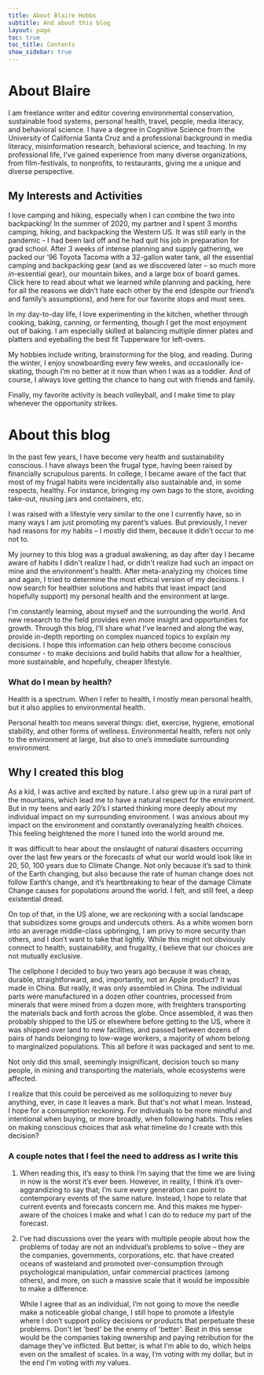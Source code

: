 ```yaml
---
title: About Blaire Hobbs
subtitle: And about this blog
layout: page
toc: true
toc_title: Contents
show_sidebar: true
---
```




# About Blaire

I am freelance writer and editor covering environmental conservation, sustainable food systems, personal health, travel, people, media literacy, and behavioral science. I have a degree in Cognitive Science from the University of California Santa Cruz and a professional background in media literacy, misinformation research, behavioral science, and teaching. In my professional life, I've gained experience from many diverse organizations, from film-festivals, to nonprofits, to restaurants, giving me a unique and diverse perspective. 



## My Interests and Activities

I love camping and hiking, especially when I can combine the two into backpacking! In the summer of 2020, my partner and I spent 3 months camping, hiking, and backpacking the Western US. It was still early in the pandemic - I had been laid off and he had quit his job in preparation for grad school. After 3 weeks of intense planning and supply gathering, we packed our ‘96 Toyota Tacoma with a 32-gallon water tank, all the essential camping and backpacking gear (and as we discovered later – so much more *in*-essential gear), our mountain bikes, and a large box of board games. Click here to read about what we learned while planning and packing, here for all the reasons we didn’t hate each other by the end (despite our friend’s and family’s assumptions), and here for our favorite stops and must sees.

In my day-to-day life, I love experimenting in the kitchen, whether through cooking, baking, canning, or fermenting, though I get the most enjoyment out of baking. I am especially skilled at balancing multiple dinner plates and platters and eyeballing the best fit Tupperware for left-overs.

My hobbies include writing, brainstorming for the blog, and reading. During the winter, I enjoy snowboarding every few weeks, and occasionally ice-skating, though I’m no better at it now than when I was as a toddler. And of course, I always love getting the chance to hang out with friends and family.

Finally, my favorite activity is beach volleyball, and I make time to play whenever the opportunity strikes.



 

# About this blog

In the past few years, I have become very health and sustainability conscious. I have always been the frugal type, having been raised by financially scrupulous parents. In college, I became aware of the fact that most of my frugal habits were incidentally also sustainable and, in some respects, healthy. For instance, bringing my own bags to the store, avoiding take-out, reusing jars and containers, etc. 

I was raised with a lifestyle very similar to the one I currently have, so in many ways I am just promoting my parent’s values. But previously, I never had reasons for my habits – I mostly did them, because it didn’t occur to me not to.

My journey to this blog was a gradual awakening, as day after day I became aware of habits I didn't realize I had, or didn't realize had such an impact on mine and the environment's health. After meta-analyzing my choices time and again, I tried to determine the most ethical version of my decisions. I now search for healthier solutions and habits that least impact (and hopefully support) my personal health and the environment at large. 

I'm constantly learning, about myself and the surrounding the world. And new research to the field provides even more insight and opportunities for growth. Through this blog, I'll share what I've learned and along the way, provide in-depth reporting on complex nuanced topics to explain my decisions. I hope this information can help others become conscious consumer - to make decisions and build habits that allow for a healthier, more sustainable, and hopefully, cheaper lifestyle.



### What do I mean by health?

Health is a spectrum. When I refer to health, I mostly mean personal health, but it also applies to environmental health.

Personal health too means several things: diet, exercise, hygiene, emotional stability, and other forms of wellness. Environmental health, refers not only to the environment at large, but also to one’s immediate surrounding environment.

 

 

## Why I created this blog

As a kid, I was active and excited by nature. I also grew up in a rural part of the mountains, which lead me to have a natural respect for the environment. But in my teens and early 20’s I started thinking more deeply about my individual impact on my surrounding environment. I was anxious about my impact on the environment and constantly overanalyzing health choices. This feeling heightened the more I tuned into the world around me.

It was difficult to hear about the onslaught of natural disasters occurring over the last few years or the forecasts of what our world would look like in 20, 50, 100 years due to Climate Change. Not only because it’s sad to think of the Earth changing, but also because the rate of human change does not follow Earth’s change, and it’s heartbreaking to hear of the damage Climate Change causes for populations around the world. I felt, and still feel, a deep existential dread.

On top of that, in the US alone, we are reckoning with a social landscape that subsidizes some groups and undercuts others. As a white women born into an average middle-class upbringing, I am privy to more security than others, and I don’t want to take that lightly. While this might not obviously connect to health, sustainability, and frugality, I believe that our choices are not mutually exclusive.

The cellphone I decided to buy two years ago because it was cheap, durable, straightforward, and, importantly, not an Apple product? It was made in China. But really, it was only assembled in China. The individual parts were manufactured in a dozen other countries, processed from minerals that were mined from a dozen more, with freighters transporting the materials back and forth across the globe. Once assembled, it was then probably shipped to the US or elsewhere before getting to the US, where it was shipped over land to new facilities, and passed between dozens of pairs of hands belonging to low-wage workers, a majority of whom belong to marginalized populations. This all before it was packaged and sent to me. 

Not only did this small, seemingly insignificant, decision touch so many people, in mining and transporting the materials, whole ecosystems were affected.

I realize that this could be perceived as me soliloquizing to never buy anything, ever, in case it leaves a mark. But that's not what I mean. Instead, I hope for a consumption reckoning. For individuals to be more mindful and intentional when buying, or more broadly, when following habits. This relies on making conscious choices that ask what timeline do I create with this decision?



### A couple notes that I feel the need to address as I write this

1. When reading this, it’s easy to think I’m saying that the time we are living in now is the worst it’s ever been. However, in reality, I think it’s over-aggrandizing to say that; I’m sure every generation can point to contemporary events of the same nature. Instead, I hope to relate that current events and forecasts concern me. And this makes me hyper-aware of the choices I make and what I can do to reduce my part of the forecast.

2. I’ve had discussions over the years with multiple people about how the problems of today are not an individual’s problems to solve – they are the companies, governments, corporations, etc. that have created oceans of wasteland and promoted over-consumption through psychological manipulation, unfair commercial practices (among others), and more, on such a massive scale that it would be impossible to make a difference. 

   While I agree that as an individual, I’m not going to move the needle make a noticeable global change, I still hope to promote a lifestyle where I don’t support policy decisions or products that perpetuate these problems. Don't let 'best' be the enemy of 'better'. Best in this sense would be the companies taking ownership and paying retribution for the damage they've inflicted. But better, is what I'm able to do, which helps even on the smallest of scales. In a way, I’m voting with my dollar, but in the end I'm voting with my values. 